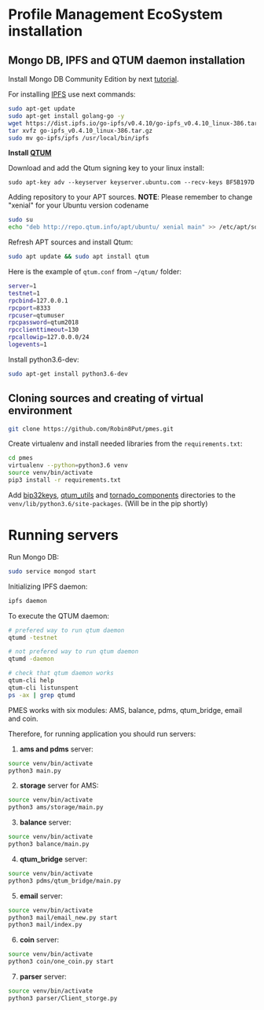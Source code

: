 # Profile Management EcoSystem installation

## Mongo DB, IPFS and QTUM daemon installation

Install Mongo DB Community Edition by next [tutorial](https://docs.mongodb.com/manual/tutorial/install-mongodb-on-ubuntu/).

For installing [IPFS](https://ipfs.io/docs/getting-started/) use next commands:

```bash
sudo apt-get update
sudo apt-get install golang-go -y
wget https://dist.ipfs.io/go-ipfs/v0.4.10/go-ipfs_v0.4.10_linux-386.tar.gz
tar xvfz go-ipfs_v0.4.10_linux-386.tar.gz
sudo mv go-ipfs/ipfs /usr/local/bin/ipfs
```

**Install [QTUM](https://github.com/qtumproject/qtum/wiki/How-to-Stake-QTUM-using-a-Linux-Virtual-Private-Server-(VPS))**

Download and add the Qtum signing key to your linux install:

```bah
sudo apt-key adv --keyserver keyserver.ubuntu.com --recv-keys BF5B197D
```

Adding repository to your APT sources. **NOTE**: Please remember to change "xenial" for your Ubuntu version codename

```bash
sudo su
echo "deb http://repo.qtum.info/apt/ubuntu/ xenial main" >> /etc/apt/sources.list
```

Refresh APT sources and install Qtum:

```bash
sudo apt update && sudo apt install qtum
```

Here is the example of `qtum.conf` from `~/qtum/` folder:

```bash
server=1
testnet=1
rpcbind=127.0.0.1
rpcport=8333
rpcuser=qtumuser
rpcpassword=qtum2018
rpcclienttimeout=130
rpcallowip=127.0.0.0/24
logevents=1
```

Install python3.6-dev:

```bash
sudo apt-get install python3.6-dev
```

## Cloning sources and creating of virtual environment

```bash
git clone https://github.com/Robin8Put/pmes.git
```

Create virtualenv and install needed libraries from the `requirements.txt`:

```bash
cd pmes
virtualenv --python=python3.6 venv
source venv/bin/activate
pip3 install -r requirements.txt
```

Add [bip32keys](bip32keys/bip32keys), [qtum_utils](bip32keys/qtum_utils) and [tornado_components](tornado_components) directories to the `venv/lib/python3.6/site-packages`. (Will be in the pip shortly)

# Running servers

Run Mongo DB:

```bash
sudo service mongod start
```

Initializing IPFS daemon:

```bash
ipfs daemon
```

To execute the QTUM daemon:

```bash
# prefered way to run qtum daemon
qtumd -testnet

# not prefered way to run qtum daemon
qtumd -daemon

# check that qtum daemon works
qtum-cli help
qtum-cli listunspent
ps -ax | grep qtumd
```

PMES works with six modules: AMS, balance, pdms, qtum_bridge, email and coin.


Therefore, for running application you should run  servers:

1. **ams and pdms** server:

```bash
source venv/bin/activate
python3 main.py
```

2. **storage** server for AMS:

```bash
source venv/bin/activate
python3 ams/storage/main.py
```

3. **balance** server:

```bash
source venv/bin/activate
python3 balance/main.py
```

4. **qtum_bridge** server:

```bash
source venv/bin/activate
python3 pdms/qtum_bridge/main.py
```

5. **email** server:

```bash
source venv/bin/activate
python3 mail/email_new.py start
python3 mail/index.py
```

6. **coin** server:

```bash
source venv/bin/activate
python3 coin/one_coin.py start
```

7. **parser** server:

```bash
source venv/bin/activate
python3 parser/Client_storge.py
```
